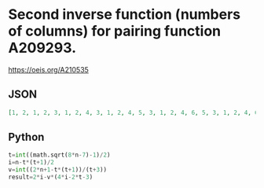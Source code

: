 # Second inverse function \(numbers of columns\) for pairing function A209293\.
https://oeis.org/A210535
## JSON
```JSON
[1, 2, 1, 2, 3, 1, 2, 4, 3, 1, 2, 4, 5, 3, 1, 2, 4, 6, 5, 3, 1, 2, 4, 6, 7, 5, 3, 1, 2, 4, 6, 8, 7, 5, 3, 1, 2, 4, 6, 8, 9, 7, 5, 3, 1, 2, 4, 6, 8, 10, 9, 7, 5, 3, 1, 2, 4, 6, 8, 10, 11, 9, 7, 5, 3, 1, 2, 4, 6, 8, 10, 12, 11, 9, 7, 5, 3, 1, 2, 4, 6, 8, 10, 12]
```
## Python
```Python
t=int((math.sqrt(8*n-7)-1)/2)
i=n-t*(t+1)/2
v=int((2*n+1-t*(t+1))/(t+3))
result=2*i-v*(4*i-2*t-3)
```
